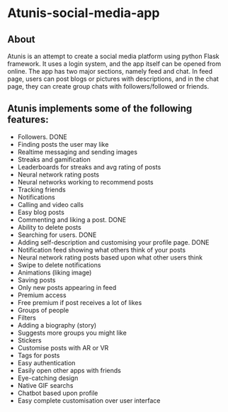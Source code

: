 # Atunis-social-media-app
<h2>About</h2>
<p>Atunis is an attempt to create a social media platform using python Flask framework. It uses a login system, and the app itself can be opened from online.
  The app has two major sections, namely feed and chat. In feed page, users can post blogs or pictures with descriptions,
  and in the chat page, they can create group chats with followers/followed or friends.</p>
<h2>Atunis implements some of the following features:</h2>
<ul>
  <li>Followers. DONE</li>
  <li>Finding posts the user may like</li>
  <li>Realtime messaging and sending images</li>
  <li>Streaks and gamification</li>
  <li>Leaderboards for streaks and avg rating of posts</li>
  <li>Neural network rating posts</li>
  <li>Neural networks working to recommend posts</li>
  <li>Tracking friends</li>
  <li>Notifications</li>
  <li>Calling and video calls</li>
  <li>Easy blog posts</li>
  <li>Commenting and liking a post. DONE</li>
  <li>Ability to delete posts</li>
  <li>Searching for users. DONE</li>
  <li>Adding self-description and customising your profile page. DONE</li>
  <li>Notification feed showing what others think of your posts</li>
  <li>Neural network rating posts based upon what other users think</li>
  <li>Swipe to delete notifications</li>
  <li>Animations (liking image)</li>
  <li>Saving posts</li>
  <li>Only new posts appearing in feed</li>
  <li>Premium access</li>
  <li>Free premium if post receives a lot of likes</li>
  <li>Groups of people</li>
  <li>Filters</li>
  <li>Adding a biography (story)</li>
  <li>Suggests more groups you might like</li>
  <li>Stickers</li>
  <li>Customise posts with AR or VR</li>
  <li>Tags for posts</li>
  <li>Easy authentication</li>
  <li>Easily open other apps with friends</li>
  <li>Eye-catching design</li>
  <li>Native GIF searchs</li>
  <li>Chatbot based upon profile</li>
  
  <li>Easy complete customisation over user interface</li>
</ul>
